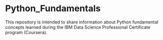 # Python_Fundamentals

This repository is intended to share information about Python fundamental concepts learned during the IBM Data Science Professional Certificate program (Coursera).
